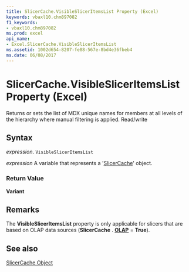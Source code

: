 ```yaml
---
title: SlicerCache.VisibleSlicerItemsList Property (Excel)
keywords: vbaxl10.chm897082
f1_keywords:
- vbaxl10.chm897082
ms.prod: excel
api_name:
- Excel.SlicerCache.VisibleSlicerItemsList
ms.assetid: 1002d654-8207-fe88-567e-8bd4e36fbeb4
ms.date: 06/08/2017
---
```



# SlicerCache.VisibleSlicerItemsList Property (Excel)

Returns or sets the list of MDX unique names for members at all levels of the hierarchy where manual filtering is applied. Read/write


## Syntax

 _expression_. `VisibleSlicerItemsList`

 _expression_ A variable that represents a '[SlicerCache](Excel.SlicerCache.md)' object.


### Return Value

 **Variant**


## Remarks

The  **VisibleSlicerItemsList** property is only applicable for slicers that are based on OLAP data sources (**SlicerCache** . **[OLAP](Excel.SlicerCache.OLAP.md)** = **True**).


## See also


[SlicerCache Object](Excel.SlicerCache.md)

